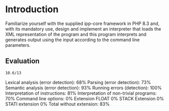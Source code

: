 # Introduction
Familiarize yourself with the supplied ipp-core framework in PHP 8.3 and, with its mandatory use, design and implement an interpreter that loads the XML representation of the program and this program interprets and generates output using the input according to the command line parameters.


## Evaluation
    10.6/13

Lexical analysis (error detection): 68%
Parsing (error detection): 73%
Semantic analysis (error detection): 93%
Running errors (detection): 100%
Interpretation of instructions: 81%
Interpretation of non-trivial programs: 70%
Command line options: 0%
Extension FLOAT 0%
STACK Extension 0%
STATI extension 0%
Total without extension: 83%